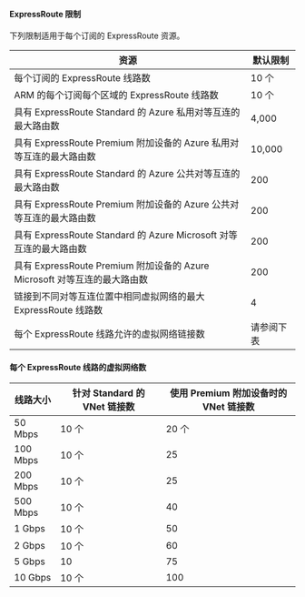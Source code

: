 #### <a name="expressroute-limits"></a>ExpressRoute 限制

下列限制适用于每个订阅的 ExpressRoute 资源。

| 资源 | 默认限制 |
|---|---|
| 每个订阅的 ExpressRoute 线路数 | 10 个 |
| ARM 的每个订阅每个区域的 ExpressRoute 线路数 | 10 个 |
| 具有 ExpressRoute Standard 的 Azure 私用对等互连的最大路由数 | 4,000 |
| 具有 ExpressRoute Premium 附加设备的 Azure 私用对等互连的最大路由数 | 10,000 |
| 具有 ExpressRoute Standard 的 Azure 公共对等互连的最大路由数 | 200 |
| 具有 ExpressRoute Premium 附加设备的 Azure 公共对等互连的最大路由数 | 200 |
| 具有 ExpressRoute Standard 的 Azure Microsoft 对等互连的最大路由数 | 200 |
| 具有 ExpressRoute Premium 附加设备的 Azure Microsoft 对等互连的最大路由数 | 200 |
| 链接到不同对等互连位置中相同虚拟网络的最大 ExpressRoute 线路数 |4 |
| 每个 ExpressRoute 线路允许的虚拟网络链接数 | 请参阅下表 |

#### <a name="number-of-virtual-networks-per-expressroute-circuit"></a>每个 ExpressRoute 线路的虚拟网络数

| **线路大小** | **针对 Standard 的 VNet 链接数** | **使用 Premium 附加设备时的 VNet 链接数** |
|---|---|---|
| 50 Mbps | 10 个 | 20 个 |
| 100 Mbps | 10 个 | 25 |
| 200 Mbps | 10 个 | 25 |
| 500 Mbps | 10 个 | 40 |
| 1 Gbps | 10 个 | 50 |
| 2 Gbps | 10 个 | 60 |
| 5 Gbps | 10 | 75 |
| 10 Gbps | 10 个 | 100 |